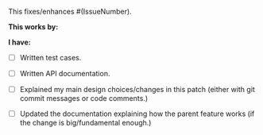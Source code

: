 <!-- PR Title Format: This is a fix for (Brief problem description goes here) -->

<!-- Please fill in values in `()` -->

This fixes/enhances #(IssueNumber).

__This works by:__

<!-- Brief overview of how you fix the issue. -->

__I have:__

- [ ] Written test cases.

- [ ] Written API documentation.

- [ ] Explained my main design choices/changes in this patch (either with git commit messages or code comments.)

- [ ] Updated the documentation explaining how the parent feature works (if the change is big/fundamental enough.)